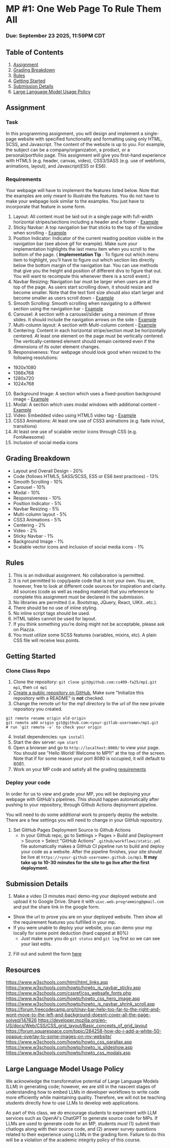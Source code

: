 # MP #1: One Web Page To Rule Them All
### Due: September 23 2025, 11:59PM CDT

## Table of Contents
1. [Assignment](#assignment)
2. [Grading Breakdown](#grading-breakdown)
3. [Rules](#rules)
4. [Getting Started](#getting-started)
5. [Submission Details](#submission-details)
5. [Large Language Model Usage Policy](#large-language-model-usage-policy)

## Assignment

### Task

In this programming assignment, you will design and implement a single-page website with specified functionality and formatting using only HTML, SCSS, and Javascript. The content of the website is up to you. For example, the subject can be a company/organization, a product, or a personal/portfolio page. This assignment will give you first-hand experience with HTML5 (e.g. header, canvas, video), CSS3/SASS (e.g. use of webfonts, animations, layout), and Javascript(ES5 or ES6).

### Requirements

Your webpage will have to implement the features listed below. Note that the examples are only meant to illustrate the features. You do not have to make your webpage look similar to the examples. You just have to incorporate that feature in some form.

1. Layout: All content must be laid out in a single page with full-width horizontal stripes/sections including a header and a footer - [Example](https://uiuc-web-programming.gitlab.io/sp20/images/mp1/2.png)
2. Sticky Navbar: A top navigation bar that sticks to the top of the window when scrolling - [Example](https://uiuc-web-programming.gitlab.io/sp20/images/mp1/3.gif)
3. Position Indicator: Indicator of the current reading position visible in the navigation bar (see above gif for example). Make sure your implementation highlights the last menu item when you scroll to the bottom of the page. ( __Implementation Tip__ : To figure out which menu item to highlight, you’ll have to figure out which section lies directly below the bottom margin of the navigation bar. You can use methods that give you the height and position of different divs to figure that out. You will want to recompute this whenever there is a scroll event.)
4. Navbar Resizing: Navigation bar must be larger when users are at the top of the page. As users start scrolling down, it should resize and become smaller. Note that the text font size should also start larger and become smaller as users scroll down - [Example](https://uiuc-web-programming.gitlab.io/sp20/images/mp1/4.gif)
5. Smooth Scrolling: Smooth scrolling when navigating to a different section using the navigation bar - [Example](https://uiuc-web-programming.gitlab.io/sp20/images/mp1/5.gif)
6. Carousel: A section with a carousel/slider using a minimum of three slides. It should include the navigation arrows on the side - [Example](https://uiuc-web-programming.gitlab.io/sp20/images/mp1/6.gif)
7. Multi-column layout: A section with Multi-column content - [Example](https://uiuc-web-programming.gitlab.io/sp20/images/mp1/8.png)
8. Centering: Content in each horizontal stripe/section must be horizontally centered. At least one element on the page must be vertically centered. The vertically-centered element should remain centered even if the dimensions of its outer element changes.
9. Responsiveness: Your webpage should look good when resized to the following resolutions:
  - 1920x1080
  - 1366x768
  - 1280x720
  - 1024x768
10. Background Image: A section which uses a fixed-position background image - [Example](https://uiuc-web-programming.gitlab.io/sp20/images/mp1/9.gif)
11. Modal: A section which uses modal windows with additional content - [Example](https://uiuc-web-programming.gitlab.io/sp20/images/mp1/10.gif)
12. Video: Embedded video using HTML5 video tag - [Example](https://uiuc-web-programming.gitlab.io/sp20/images/mp1/11_2.gif)
13. CSS3 Animations: At least one use of CSS3 animations (e.g. fade in/out, transitions)
14. At least one use of scalable vector icons through CSS (e.g. FontAwesome)
15. Inclusion of social media icons

## Grading Breakdown

- Layout and Overall Design - 20%
- Code (follows HTML5, SASS/SCSS, ES5 or ES6 best practices) - 13%
- Smooth Scrolling - 10%
- Carousel - 10%
- Modal - 10%
- Responsiveness - 10%
- Position Indicator - 5%
- Navbar Resizing - 5%
- Multi-column layout - 5%
- CSS3 Animations - 5%
- Centering - 2%
- Video - 2%
- Sticky Navbar - 1%
- Background Image - 1%
- Scalable vector icons and inclusion of social media icons - 1%

## Rules
1. This is an individual assignment. No collaboration is permitted.
2. It is not permitted to copy/paste code that is not your own. You are, however, free to look at different code sources for inspiration and clarity. All sources (code as well as reading material) that you reference to complete this assignment must be declared in the submission.
3. No libraries are permitted (i.e. Bootstrap, JQuery, React, UIKit...etc.).
4. There should be no use of inline styling.
5. No inline script tags should be used.
6. HTML tables cannot be used for layout.
7. If you think something you’re doing might not be acceptable, please ask on Piazza.
8. You must utilize some SCSS features (variables, mixins, etc). A plain CSS file will receive less points.

## Getting Started
### Clone Class Repo
1. Clone the repository:
`git clone git@github.com:cs409-fa25/mp1.git mp1`, then `cd mp1`
2. [Create a public repository on GitHub.](https://docs.github.com/en/repositories/creating-and-managing-repositories/creating-a-new-repository) Make sure "Initialize this repository with a README" is **not** checked.
3. Change the remote url for the mp1 directory to the url of the new private repository you created.
```
git remote rename origin old-origin
git remote add origin git@github.com:<your-gitlab-username>/mp1.git
# run `git remote -v` to check your origin 
```
4. Install dependencies:
`npm install`
5. Start the dev server:
`npm start`
6. Open a browser and go to `http://localhost:8080/` to view your page. You should see "Hello World! Welcome to MP1!" at the top of the screen. Note that if for some reason your port 8080 is occupied, it will default to 8081.
7. Work on your MP code and satisfy all the grading [requirements](#Requirements)

### Deploy your code
In order for us to view and grade your MP, you will be deploying your webpage with GitHub's pipelines. This should happen automatically after pushing to your repository, through Github Actions deployment pipeline.

You will need to do some additional work to properly deploy the website. There are a few settings you will need to change in your GitHub repository.
1. Set GitHub Pages Deployment Source to Github Actions
   - In your Github repo, go to Settings > Pages > Build and Deployment > Source > Select "GitHub Actions"
`.github/workflows/static.yml` file automatically makes a GitHub CI pipeline run to build and deploy your code as a website. After the pipeline finishes, your site should be live at `https://<your-github-username>.github.io/mp1`. **It may take up to 10-30 minutes for the site to go live after the first deployment.**

## Submission Details

1. Make a video (3 minutes max) demo-ing your deployed website and upload it to Google Drive. Share it with `uiuc.web.programming@gmail.com` and put the share link in the google form.
  - Show the url to prove you are on your deployed website. Then show all the requirement features you fulfilled in your mp.
  - If you were unable to deploy your website, you can demo your mp locally for some point deduction (hard capped at 80%)
    - Just make sure you do `git status` and `git log` first so we can see your last edits.
2. Fill out and submit the form [here](https://forms.gle/Xyr7YhBBLdafny3H6)

## Resources
https://www.w3schools.com/html/html_links.asp
https://www.w3schools.com/howto/howto_js_navbar_sticky.asp
https://www.w3schools.com/cssref/css_websafe_fonts.php
https://www.w3schools.com/howto/howto_css_hero_image.asp
https://www.w3schools.com/howto/howto_js_navbar_shrink_scroll.asp
https://forum.freecodecamp.org/t/nav-bar-help-too-far-to-the-right-and-wont-move-to-the-left-and-background-doesnt-cover-all-the-page-solved/147626
https://developer.mozilla.org/en-US/docs/Web/CSS/CSS_grid_layout/Basic_concepts_of_grid_layout
https://forum.squarespace.com/topic/284258-how-do-i-add-a-white-50-opaque-overlay-to-some-images-on-my-website/
https://www.w3schools.com/howto/howto_css_parallax.asp
https://www.w3schools.com/howto/howto_js_slideshow.asp
https://www.w3schools.com/howto/howto_css_modals.asp

## Large Language Model Usage Policy

We acknowledge the transformative potential of Large Language Models (LLM) in generating code; however, we are still in the nascent stages of understanding how to embed LLMs in developer workflows to write code more efficiently while maintaining quality. Therefore, we will not be teaching students directly how to use LLMs to develop web applications.

As part of this class, we *do* encourage students to experiment with LLM services such as OpenAI's ChatGPT to generate source code for MPs. If LLMs are used to generate code for an MP, students *must* (1) submit their chatlogs along with their source code, and (2) answer survey questions related to their experience using LLMs in the grading form. Failure to do this will be a violation of the academic integrity policy of this course.

